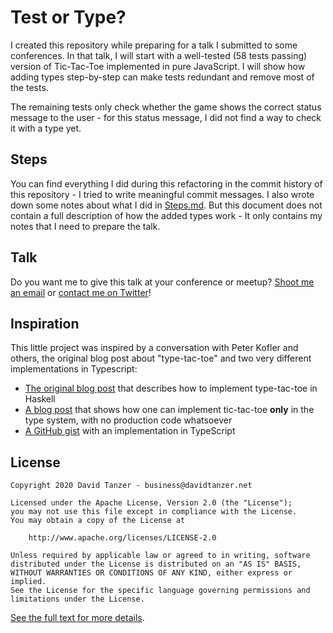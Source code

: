 # Test or Type?

I created this repository while preparing for a talk I submitted to some conferences. In that talk, I will start with a well-tested (58 tests passing) version of Tic-Tac-Toe implemented in pure JavaScript. I will show how adding types step-by-step can make tests redundant and remove most of the tests.

The remaining tests only check whether the game shows the correct status message to the user - for this status message, I did not find a way to check it with a type yet.

## Steps

You can find everything I did during this refactoring in the commit history of this repository - I tried to write meaningful commit messages. I also wrote down some notes about what I did in [Steps.md](Steps.md). But this document does not contain a full description of how the added types work - It only contains my notes that I need to prepare the talk.

## Talk

Do you want me to give this talk at your conference or meetup? [Shoot me an email](mailto:business@davidtanzer.net) or [contact me on Twitter](https://twitter.com/dtanzer)!

## Inspiration

This little project was inspired by a conversation with Peter Kofler and others, the original blog post about "type-tac-toe" and two very different implementations in Typescript:

* [The original blog post](https://chrispenner.ca/posts/type-tac-toe) that describes how to implement type-tac-toe in Haskell
* [A blog post](https://www.hoppinger.com/blog/playing-tic-tac-toe-help-advanced-types-typescript/) that shows how one can implement tic-tac-toe **only** in the type system, with no production code whatsoever
* [A GitHub gist](https://gist.github.com/gcanti/4edc2c46b37fb86cdf1234469d9734cc) with an implementation in TypeScript

## License

    Copyright 2020 David Tanzer - business@davidtanzer.net

    Licensed under the Apache License, Version 2.0 (the "License");
    you may not use this file except in compliance with the License.
    You may obtain a copy of the License at

        http://www.apache.org/licenses/LICENSE-2.0

    Unless required by applicable law or agreed to in writing, software
    distributed under the License is distributed on an "AS IS" BASIS,
    WITHOUT WARRANTIES OR CONDITIONS OF ANY KIND, either express or implied.
    See the License for the specific language governing permissions and
    limitations under the License.

[See the full text for more details](./LICENSE).
